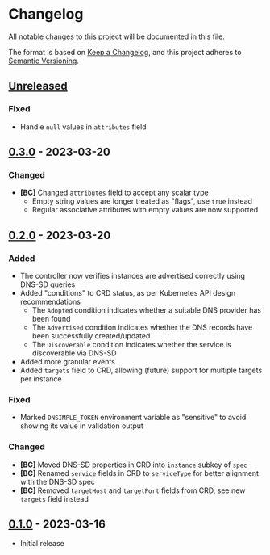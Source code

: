 # Changelog

All notable changes to this project will be documented in this file.

The format is based on [Keep a Changelog], and this project adheres to
[Semantic Versioning].

<!-- references -->

[keep a changelog]: https://keepachangelog.com/en/1.0.0/
[semantic versioning]: https://semver.org/spec/v2.0.0.html

## [Unreleased]

### Fixed

- Handle `null` values in `attributes` field

## [0.3.0] - 2023-03-20

### Changed

- **[BC]** Changed `attributes` field to accept any scalar type
  - Empty string values are longer treated as "flags", use `true` instead
  - Regular associative attributes with empty values are now supported

## [0.2.0] - 2023-03-20

### Added

- The controller now verifies instances are advertised correctly using DNS-SD queries
- Added "conditions" to CRD status, as per Kubernetes API design recommendations
  - The `Adopted` condition indicates whether a suitable DNS provider has been found
  - The `Advertised` condition indicates whether the DNS records have been successfully created/updated
  - The `Discoverable` condition indicates whether the service is discoverable via DNS-SD
- Added more granular events
- Added `targets` field to CRD, allowing (future) support for multiple targets per instance

### Fixed

- Marked `DNSIMPLE_TOKEN` environment variable as "sensitive" to avoid showing its value in validation output

### Changed

- **[BC]** Moved DNS-SD properties in CRD into `instance` subkey of `spec`
- **[BC]** Renamed `service` fields in CRD to `serviceType` for better alignment with the DNS-SD spec
- **[BC]** Removed `targetHost` and `targetPort` fields from CRD, see new `targets` field instead

## [0.1.0] - 2023-03-16

- Initial release

<!-- references -->

[unreleased]: https://github.com/dogmatiq/proclaim
[0.1.0]: https://github.com/dogmatiq/proclaim/releases/tag/v0.1.0
[0.2.0]: https://github.com/dogmatiq/proclaim/releases/tag/v0.2.0
[0.3.0]: https://github.com/dogmatiq/proclaim/releases/tag/v0.3.0

<!-- version template
## [0.0.1] - YYYY-MM-DD

### Added
### Changed
### Deprecated
### Removed
### Fixed
### Security
-->
